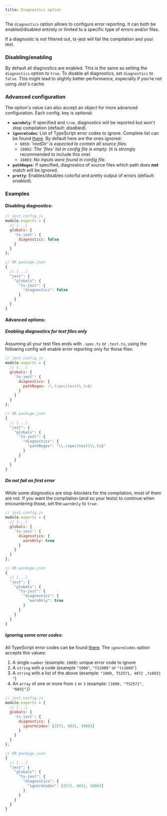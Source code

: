 ```yaml
---
title: Diagnostics option
---
```


The `diagnostics` option allows to configure error reporting. 
It can both be enabled/disabled entirely or limited to a specific type of errors and/or files.

If a diagnostic is not filtered out, ts-jest will fail the compilation and your test.

### Disabling/enabling

By default all diagnostics are enabled. This is the same as setting the `diagnostics` option to `true`.
To disable all diagnostics, set `diagnostics` to `false`.
This might lead to slightly better performance, especially if you're not using Jest's cache.

### Advanced configuration

The option's value can also accept an object for more advanced configuration. Each config. key is optional:

- **`warnOnly`**: If specified and `true`, diagnostics will be reported but won't stop compilation (default: _disabled_).
- **`ignoreCodes`**: List of TypeScript error codes to ignore. Complete list can be found [there](https://github.com/Microsoft/TypeScript/blob/master/src/compiler/diagnosticMessages.json). By default here are the ones ignored:
  - `6059`: _'rootDir' is expected to contain all source files._
  - `18002`: _The 'files' list in config file is empty._ (it is strongly recommended to include this one)
  - `18003`: _No inputs were found in config file._
- **`pathRegex`**: If specified, diagnostics of source files which path does **not** match will be ignored.
- **`pretty`**: Enables/disables colorful and pretty output of errors (default: _enabled_).

### Examples

#### Disabling diagnostics:

<div class="row"><div class="col-md-6" markdown="block">

```js
// jest.config.js
module.exports = {
  // [...]
  globals: {
    'ts-jest': {
      diagnostics: false
    }
  }
};
```

</div><div class="col-md-6" markdown="block">

```js
// OR package.json
{
  // [...]
  "jest": {
    "globals": {
      "ts-jest": {
        "diagnostics": false
      }
    }
  }
}
```

</div></div>

#### Advanced options:

##### Enabling diagnostics for test files only

Assuming all your test files ends with `.spec.ts` or `.test.ts`, using the following config will enable error reporting only for those files:

<div class="row"><div class="col-md-6" markdown="block">

```js
// jest.config.js
module.exports = {
  // [...]
  globals: {
    'ts-jest': {
      diagnostics: {
        pathRegex: /\.(spec|test)\.ts$/
      }
    }
  }
};
```

</div><div class="col-md-6" markdown="block">

```js
// OR package.json
{
  // [...]
  "jest": {
    "globals": {
      "ts-jest": {
        "diagnostics": {
          "pathRegex": "\\.(spec|test)\\.ts$"
        }
      }
    }
  }
}
```

</div></div>

##### Do not fail on first error

While some diagnostics are stop-blockers for the compilation, most of them are not. If you want the compilation (and so your tests) to continue when encountering those, set the `warnOnly` to `true`:

<div class="row"><div class="col-md-6" markdown="block">

```js
// jest.config.js
module.exports = {
  // [...]
  globals: {
    'ts-jest': {
      diagnostics: {
        warnOnly: true
      }
    }
  }
};
```

</div><div class="col-md-6" markdown="block">

```js
// OR package.json
{
  // [...]
  "jest": {
    "globals": {
      "ts-jest": {
        "diagnostics": {
          "warnOnly": true
        }
      }
    }
  }
}
```

</div></div>

##### Ignoring some error codes:

All TypeScript error codes can be found [there](https://github.com/Microsoft/TypeScript/blob/master/src/compiler/diagnosticMessages.json). The `ignoreCodes` option accepts this values:
1. A single `number` (example: `1009`): unique error code to ignore
2. A `string` with a code (example `"1009"`, `"TS1009"` or `"ts1009"`)
3. A `string` with a list of the above (example: `"1009, TS2571, 4072 ,ts6031 "`)
4. An `array` of one or more from `1` or `3` (example: `[1009, "TS2571", "6031"]`)

<div class="row"><div class="col-md-6" markdown="block">

```js
// jest.config.js
module.exports = {
  // [...]
  globals: {
    'ts-jest': {
      diagnostics: {
        ignoreCodes: [2571, 6031, 18003]
      }
    }
  }
};
```

</div><div class="col-md-6" markdown="block">

```js
// OR package.json
{
  // [...]
  "jest": {
    "globals": {
      "ts-jest": {
        "diagnostics": {
          "ignoreCodes": [2571, 6031, 18003]
        }
      }
    }
  }
}
```

</div></div>
